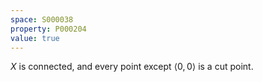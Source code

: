 ```yaml
---
space: S000038
property: P000204
value: true
---
```


$X$ is connected, and every point except $\langle 0,0 \rangle$ is a cut point.
